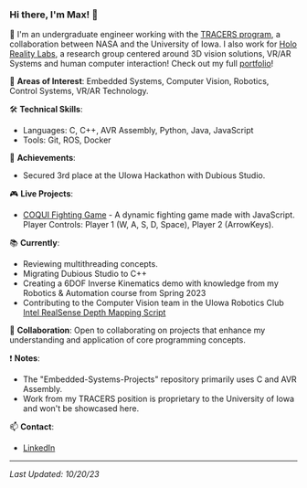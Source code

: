 ### Hi there, I'm Max! 👋

🚀 I'm an undergraduate engineer working with the [TRACERS program](https://tracers.physics.uiowa.edu/), a collaboration between NASA and the University of Iowa. I also work for [Holo Reality Labs](https://www.holorealitylab.com/), a research group centered around 3D vision solutions, VR/AR Systems and human computer interaction! Check out my full [portfolio](https://max-proj17.github.io/)!

🔭 **Areas of Interest**: Embedded Systems, Computer Vision, Robotics, Control Systems, VR/AR Technology.

🛠 **Technical Skills**:
- Languages: C, C++, AVR Assembly, Python, Java, JavaScript 
- Tools: Git, ROS, Docker
  
🌟 **Achievements**:
- Secured 3rd place at the UIowa Hackathon with Dubious Studio.

🎮 **Live Projects**:
- [COQUI Fighting Game](https://coqui-fighting-game.netlify.app/) - A dynamic fighting game made with JavaScript. Player Controls: Player 1 (W, A, S, D, Space), Player 2 (ArrowKeys).

📚 **Currently**:
- Reviewing multithreading concepts.
- Migrating Dubious Studio to C++
- Creating a 6DOF Inverse Kinematics demo with knowledge from my Robotics & Automation course from Spring 2023  
- Contributing to the Computer Vision team in the UIowa Robotics Club [Intel RealSense Depth Mapping Script](https://github.com/roboticsatiowa/Rover/blob/dev/Computer-Vision/src/camera_test.py)

🤝 **Collaboration**: Open to collaborating on projects that enhance my understanding and application of core programming concepts.

❗ **Notes**:
- The "Embedded-Systems-Projects" repository primarily uses C and AVR Assembly.
- Work from my TRACERS position is proprietary to the University of Iowa and won't be showcased here.

📫 **Contact**:
- [LinkedIn](www.linkedin.com/in/maxfinch2002)


---

_Last Updated: 10/20/23_
